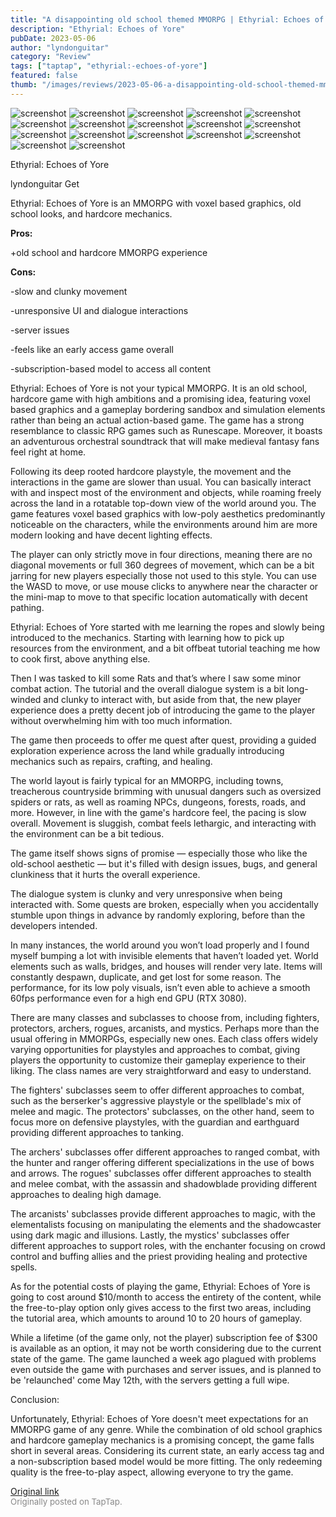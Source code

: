 ```yaml
---
title: "A disappointing old school themed MMORPG | Ethyrial: Echoes of Yore - Review"
description: "Ethyrial: Echoes of Yore"
pubDate: 2023-05-06
author: "lyndonguitar"
category: "Review"
tags: ["taptap", "ethyrial:-echoes-of-yore"]
featured: false
thumb: "/images/reviews/2023-05-06-a-disappointing-old-school-themed-mmorpg--ethyrial-echoes-of-yore---review-0.avif"
---
```


<div class="gallery">
  <img src="/images/reviews/2023-05-06-a-disappointing-old-school-themed-mmorpg--ethyrial-echoes-of-yore---review-0.avif" alt="screenshot" />
  <img src="/images/reviews/2023-05-06-a-disappointing-old-school-themed-mmorpg--ethyrial-echoes-of-yore---review-1.avif" alt="screenshot" />
  <img src="/images/reviews/2023-05-06-a-disappointing-old-school-themed-mmorpg--ethyrial-echoes-of-yore---review-2.avif" alt="screenshot" />
  <img src="/images/reviews/2023-05-06-a-disappointing-old-school-themed-mmorpg--ethyrial-echoes-of-yore---review-3.avif" alt="screenshot" />
  <img src="/images/reviews/2023-05-06-a-disappointing-old-school-themed-mmorpg--ethyrial-echoes-of-yore---review-4.avif" alt="screenshot" />
  <img src="/images/reviews/2023-05-06-a-disappointing-old-school-themed-mmorpg--ethyrial-echoes-of-yore---review-5.avif" alt="screenshot" />
  <img src="/images/reviews/2023-05-06-a-disappointing-old-school-themed-mmorpg--ethyrial-echoes-of-yore---review-6.avif" alt="screenshot" />
  <img src="/images/reviews/2023-05-06-a-disappointing-old-school-themed-mmorpg--ethyrial-echoes-of-yore---review-7.avif" alt="screenshot" />
  <img src="/images/reviews/2023-05-06-a-disappointing-old-school-themed-mmorpg--ethyrial-echoes-of-yore---review-8.avif" alt="screenshot" />
  <img src="/images/reviews/2023-05-06-a-disappointing-old-school-themed-mmorpg--ethyrial-echoes-of-yore---review-9.avif" alt="screenshot" />
  <img src="/images/reviews/2023-05-06-a-disappointing-old-school-themed-mmorpg--ethyrial-echoes-of-yore---review-10.avif" alt="screenshot" />
  <img src="/images/reviews/2023-05-06-a-disappointing-old-school-themed-mmorpg--ethyrial-echoes-of-yore---review-11.avif" alt="screenshot" />
  <img src="/images/reviews/2023-05-06-a-disappointing-old-school-themed-mmorpg--ethyrial-echoes-of-yore---review-12.avif" alt="screenshot" />
  <img src="/images/reviews/2023-05-06-a-disappointing-old-school-themed-mmorpg--ethyrial-echoes-of-yore---review-13.avif" alt="screenshot" />
  <img src="/images/reviews/2023-05-06-a-disappointing-old-school-themed-mmorpg--ethyrial-echoes-of-yore---review-14.avif" alt="screenshot" />
  <img src="/images/reviews/2023-05-06-a-disappointing-old-school-themed-mmorpg--ethyrial-echoes-of-yore---review-15.avif" alt="screenshot" />
  <img src="/images/reviews/2023-05-06-a-disappointing-old-school-themed-mmorpg--ethyrial-echoes-of-yore---review-16.avif" alt="screenshot" />
</div>

Ethyrial: Echoes of Yore

lyndonguitar
Get

Ethyrial: Echoes of Yore is an MMORPG with voxel based graphics, old school looks, and hardcore mechanics.


**Pros:**


+old school and hardcore MMORPG experience


**Cons:**


-slow and clunky movement

-unresponsive UI and dialogue interactions

-server issues

-feels like an early access game overall

-subscription-based model to access all content

Ethyrial: Echoes of Yore is not your typical MMORPG. It is an old school, hardcore game with high ambitions and a promising idea, featuring voxel based graphics and a gameplay bordering sandbox and simulation elements rather than being an actual action-based game. The game has a strong resemblance to classic RPG games such as Runescape. Moreover, it boasts an adventurous orchestral soundtrack that will make medieval fantasy fans feel right at home.

Following its deep rooted hardcore playstyle, the movement and the interactions in the game are slower than usual. You can basically interact with and inspect most of the environment and objects, while roaming freely across the land in a rotatable top-down view of the world around you. The game features voxel based graphics with low-poly aesthetics predominantly noticeable on the characters, while the environments around him are more modern looking and have decent lighting effects.

The player can only strictly move in four directions, meaning there are no diagonal movements or full 360 degrees of movement, which can be a bit jarring for new players especially those not used to this style. You can use the WASD to move, or use mouse clicks to anywhere near the character or the mini-map to move to that specific location automatically with decent pathing.

Ethyrial: Echoes of Yore started with me learning the ropes and slowly being introduced to the mechanics. Starting with learning how to pick up resources from the environment, and a bit offbeat tutorial teaching me how to cook first, above anything else.

Then I was tasked to kill some Rats and that’s where I saw some minor combat action. The tutorial and the overall dialogue system is a bit long-winded and clunky to interact with, but aside from that, the new player experience does a pretty decent job of introducing the game to the player without overwhelming him with too much information.

The game then proceeds to offer me quest after quest, providing a guided exploration experience across the land while gradually introducing mechanics such as repairs, crafting, and healing.

The world layout is fairly typical for an MMORPG, including towns, treacherous countryside brimming with unusual dangers such as oversized spiders or rats, as well as roaming NPCs, dungeons, forests, roads, and more. However, in line with the game's hardcore feel, the pacing is slow overall. Movement is sluggish, combat feels lethargic, and interacting with the environment can be a bit tedious.

The game itself shows signs of promise — especially those who like the old-school aesthetic — but it's filled with design issues, bugs, and general clunkiness that it hurts the overall experience.

The dialogue system is clunky and very unresponsive when being interacted with. Some quests are broken, especially when you accidentally stumble upon things in advance by randomly exploring, before than the developers intended.

In many instances, the world around you won’t load properly and I found myself bumping a lot with invisible elements that haven’t loaded yet. World elements such as walls, bridges, and houses will render very late. Items will constantly despawn, duplicate, and get lost for some reason. The performance, for its low poly visuals, isn’t even able to achieve a smooth 60fps performance even for a high end GPU (RTX 3080).

There are many classes and subclasses to choose from, including fighters, protectors, archers, rogues, arcanists, and mystics. Perhaps more than the usual offering in MMORPGs, especially new ones. Each class offers widely varying opportunities for playstyles and approaches to combat, giving players the opportunity to customize their gameplay experience to their liking. The class names are very straightforward and easy to understand.

The fighters' subclasses seem to offer different approaches to combat, such as the berserker's aggressive playstyle or the spellblade's mix of melee and magic. The protectors' subclasses, on the other hand, seem to focus more on defensive playstyles, with the guardian and earthguard providing different approaches to tanking.

The archers' subclasses offer different approaches to ranged combat, with the hunter and ranger offering different specializations in the use of bows and arrows. The rogues' subclasses offer different approaches to stealth and melee combat, with the assassin and shadowblade providing different approaches to dealing high damage.

The arcanists' subclasses provide different approaches to magic, with the elementalists focusing on manipulating the elements and the shadowcaster using dark magic and illusions. Lastly, the mystics' subclasses offer different approaches to support roles, with the enchanter focusing on crowd control and buffing allies and the priest providing healing and protective spells.

As for the potential costs of playing the game, Ethyrial: Echoes of Yore is going to cost around $10/month to access the entirety of the content, while the free-to-play option only gives access to the first two areas, including the tutorial area, which amounts to around 10 to 20 hours of gameplay.

While a lifetime (of the game only, not the player) subscription fee of $300 is available as an option, it may not be worth considering due to the current state of the game. The game launched a week ago plagued with problems even outside the game with purchases and server issues, and is planned to be 'relaunched' come May 12th, with the servers getting a full wipe.

Conclusion:

Unfortunately, Ethyrial: Echoes of Yore doesn't meet expectations for an MMORPG game of any genre. While the combination of old school graphics and hardcore gameplay mechanics is a promising concept, the game falls short in several areas. Considering its current state, an early access tag and a non-subscription based model would be more fitting. The only redeeming quality is the free-to-play aspect, allowing everyone to try the game.

[Original link](https://www.taptap.io/post/5349540)<br><span style="font-size: 0.95em; color: #888;">Originally posted on TapTap.</span>
